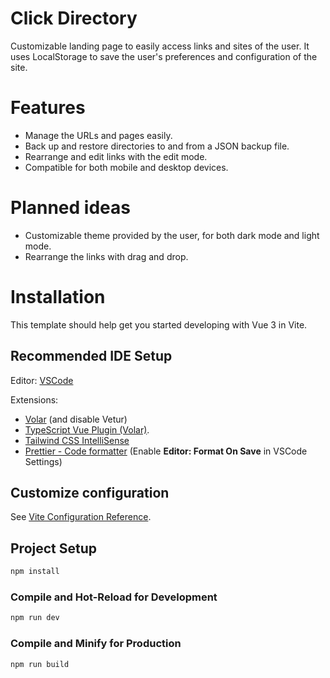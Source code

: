 # Click Directory

Customizable landing page to easily access links and sites of the user. It uses LocalStorage to save the user's preferences and configuration of the site.

# Features

- Manage the URLs and pages easily.
- Back up and restore directories to and from a JSON backup file.
- Rearrange and edit links with the edit mode.
- Compatible for both mobile and desktop devices.

# Planned ideas

- Customizable theme provided by the user, for both dark mode and light mode.
- Rearrange the links with drag and drop.

# Installation

This template should help get you started developing with Vue 3 in Vite.

## Recommended IDE Setup

Editor: [VSCode](https://code.visualstudio.com/)

Extensions:

- [Volar](https://marketplace.visualstudio.com/items?itemName=Vue.volar) (and disable Vetur)
- [TypeScript Vue Plugin (Volar)](https://marketplace.visualstudio.com/items?itemName=Vue.vscode-typescript-vue-plugin).
- [Tailwind CSS IntelliSense](https://marketplace.visualstudio.com/items?itemName=bradlc.vscode-tailwindcss)
- [Prettier - Code formatter](https://marketplace.visualstudio.com/items?itemName=esbenp.prettier-vscode) (Enable **Editor: Format On Save** in VSCode Settings)

## Customize configuration

See [Vite Configuration Reference](https://vitejs.dev/config/).

## Project Setup

```sh
npm install
```

### Compile and Hot-Reload for Development

```sh
npm run dev
```

### Compile and Minify for Production

```sh
npm run build
```
